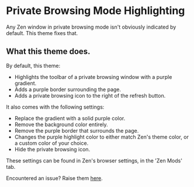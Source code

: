 # Private Browsing Mode Highlighting

Any Zen window in private browsing mode isn't obviously indicated by default. This theme fixes that.

## What this theme does.

By default, this theme:

* Highlights the toolbar of a private browsing window with a purple gradient.
* Adds a purple border surrounding the page.
* Adds a private browsing icon to the right of the refresh button.

It also comes with the following settings:

* Replace the gradient with a solid purple color.
* Remove the background color entirely.
* Remove the purple border that surrounds the page.
* Changes the purple highlight color to either match Zen's theme color, or a custom color of your choice.
* Hide the private browsing icon.

These settings can be found in Zen's browser settings, in the 'Zen Mods' tab.

Encountered an issue? Raise them [here](https://github.com/danm36/zen-browser-private-browsing-toolbar-highlighting/issues).
